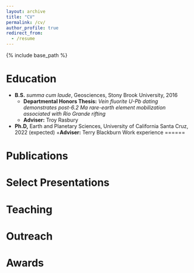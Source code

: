 ```yaml
---
layout: archive
title: "CV"
permalink: /cv/
author_profile: true
redirect_from:
  - /resume
---
```


{% include base_path %}

Education
======
* __B.S.__ <i>summa cum laude</i>, Geosciences, Stony Brook University, 2016 
  + __Departmental Honors Thesis:__ <i>Vein fluorite U-Pb dating demonstrates post-6.2 Ma rare-earth element mobilization associated with Rio Grande rifting</i>
  + __Adviser:__ Troy Rasbury
* __Ph.D,__ Earth and Planetary Sciences, University of California Santa Cruz, 2022 (expected)
  +__Adviser:__ Terry Blackburn
Work experience
======

  
Publications
======
  
Select Presentations
======

  
Teaching
======

  
Outreach
======

Awards
======
